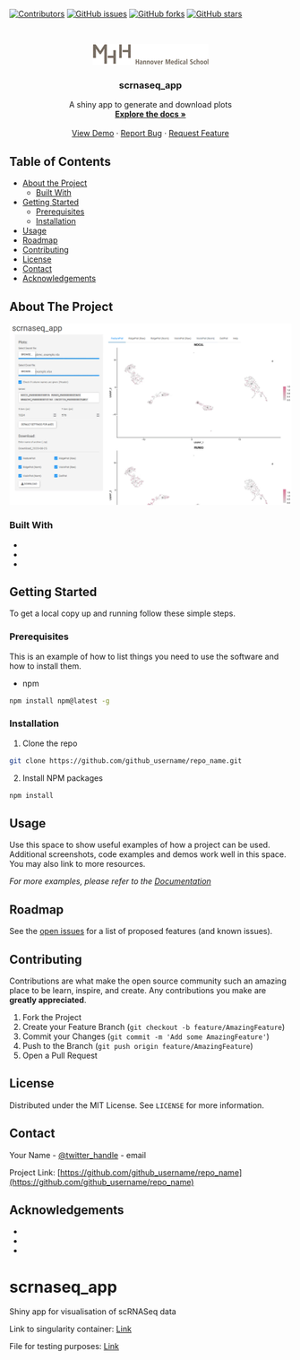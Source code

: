 <!--
*** Thanks for checking out this README Template. If you have a suggestion that would
*** make this better, please fork the repo and create a pull request or simply open
*** an issue with the tag "enhancement".
*** Thanks again! Now go create something AMAZING! :D
***
***
***
*** To avoid retyping too much info. Do a search and replace for the following:
*** mariusrueve, scrnaseq_app, marius.rueve@live.de
-->





<!-- PROJECT SHIELDS -->
<!--
*** I'm using markdown "reference style" links for readability.
*** Reference links are enclosed in brackets [ ] instead of parentheses ( ).
*** See the bottom of this document for the declaration of the reference variables
*** for contributors-url, forks-url, etc. This is an optional, concise syntax you may use.
*** https://www.markdownguide.org/basic-syntax/#reference-style-links
-->
[![Contributors](https://img.shields.io/github/contributors/MHH-RCUG/scrnaseq_app)](https://github.com/MHH-RCUG/scrnaseq_app/graphs/contributors)
[![GitHub issues](https://img.shields.io/github/issues/MHH-RCUG/scrnaseq_app)](https://github.com/MHH-RCUG/scrnaseq_app/issues)
[![GitHub forks](https://img.shields.io/github/forks/MHH-RCUG/scrnaseq_app)](https://github.com/MHH-RCUG/scrnaseq_app/network)
[![GitHub stars](https://img.shields.io/github/stars/MHH-RCUG/scrnaseq_app)](https://github.com/MHH-RCUG/scrnaseq_app/stargazers)


<!-- PROJECT LOGO -->
<br />
<p align="center">
  <a href="https://github.com/MHH-RCUG/scrnaseq_app">
    <img src="www/MHH.png" alt="Logo">
  </a>

  <h3 align="center">scrnaseq_app</h3>

  <p align="center">
    A shiny app to generate and download plots
    <br />
    <a href="https://github.com/MHH-RCUG/scrnaseq_app"><strong>Explore the docs »</strong></a>
    <br />
    <br />
    <a href="https://github.com/MHH-RCUG/scrnaseq_app">View Demo</a>
    ·
    <a href="https://github.com/MHH-RCUG/scrnaseq_app/issues">Report Bug</a>
    ·
    <a href="https://github.com/MHH-RCUG/scrnaseq_app/issues">Request Feature</a>
  </p>
</p>



<!-- TABLE OF CONTENTS -->
## Table of Contents

* [About the Project](#about-the-project)
  * [Built With](#built-with)
* [Getting Started](#getting-started)
  * [Prerequisites](#prerequisites)
  * [Installation](#installation)
* [Usage](#usage)
* [Roadmap](#roadmap)
* [Contributing](#contributing)
* [License](#license)
* [Contact](#contact)
* [Acknowledgements](#acknowledgements)



<!-- ABOUT THE PROJECT -->
## About The Project

![screenshot](https://github.com/MHH-RCUG/scrnaseq_app/blob/master/www/screenshot.PNG)

### Built With

* []()
* []()
* []()



<!-- GETTING STARTED -->
## Getting Started

To get a local copy up and running follow these simple steps.

### Prerequisites

This is an example of how to list things you need to use the software and how to install them.
* npm
```sh
npm install npm@latest -g
```

### Installation

1. Clone the repo
```sh
git clone https://github.com/github_username/repo_name.git
```
2. Install NPM packages
```sh
npm install
```



<!-- USAGE EXAMPLES -->
## Usage

Use this space to show useful examples of how a project can be used. Additional screenshots, code examples and demos work well in this space. You may also link to more resources.

_For more examples, please refer to the [Documentation](https://example.com)_



<!-- ROADMAP -->
## Roadmap

See the [open issues](https://github.com/github_username/repo_name/issues) for a list of proposed features (and known issues).



<!-- CONTRIBUTING -->
## Contributing

Contributions are what make the open source community such an amazing place to be learn, inspire, and create. Any contributions you make are **greatly appreciated**.

1. Fork the Project
2. Create your Feature Branch (`git checkout -b feature/AmazingFeature`)
3. Commit your Changes (`git commit -m 'Add some AmazingFeature'`)
4. Push to the Branch (`git push origin feature/AmazingFeature`)
5. Open a Pull Request



<!-- LICENSE -->
## License

Distributed under the MIT License. See `LICENSE` for more information.



<!-- CONTACT -->
## Contact

Your Name - [@twitter_handle](https://twitter.com/twitter_handle) - email

Project Link: [https://github.com/github_username/repo_name](https://github.com/github_username/repo_name)



<!-- ACKNOWLEDGEMENTS -->
## Acknowledgements

* []()
* []()
* []()




# scrnaseq_app
Shiny app for visualisation of scRNASeq data

Link to singularity container: [Link](http://172.24.148.210:3838/)

File for testing purposes: [Link](https://owncloud.gwdg.de/index.php/s/rRawkhIOVe1T5qi)
